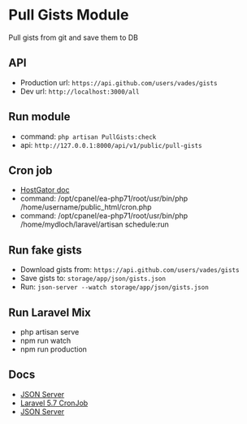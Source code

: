 Pull Gists Module
==========
Pull gists from git and save them to DB

## API
- Production url: `https://api.github.com/users/vades/gists`
- Dev url: `http://localhost:3000/all`

## Run module
- command: `php artisan PullGists:check`
- api: `http://127.0.0.1:8000/api/v1/public/pull-gists`
## Cron job
- [HostGator doc](https://support.hostgator.com/articles/cpanel/what-do-i-put-for-the-cron-job-command?utm_source=cPanel&utm_medium=message&utm_campaign=Cron%2520Jobs)
- command: /opt/cpanel/ea-php71/root/usr/bin/php /home/username/public_html/cron.php
- command: /opt/cpanel/ea-php71/root/usr/bin/php /home/mydloch/laravel/artisan schedule:run


## Run fake gists
- Download gists from: `https://api.github.com/users/vades/gists`
- Save gists to: `storage/app/json/gists.json`
- Run: `json-server --watch storage/app/json/gists.json`

## Run Laravel Mix
- php artisan serve
- npm run watch
- npm run production

## Docs
- [JSON Server](https://www.npmjs.com/package/json-server)
- [Laravel 5.7 CronJob](https://www.tutsmake.com/laravel-5-7-cronjob-task-scheduling-setup-with-example/)
- [JSON Server](https://www.npmjs.com/package/json-server)
